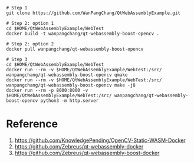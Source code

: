 ```shell
# Step 1
git clone https://github.com/WanPangChang/QtWebAssemblyExample.git

# Step 2: option 1
cd $HOME/QtWebAssemblyExample/WebTest
docker build -t wanpangchang/qt-webassembly-boost-opencv .

# Step 2: option 2
docker pull wanpangchang/qt-webassembly-boost-opencv

# Step 3
cd $HOME/QtWebAssemblyExample/WebTest
docker run --rm -v $HOME/QtWebAssemblyExample/WebTest:/src/ wanpangchang/qt-webassembly-boost-opencv qmake
docker run --rm -v $HOME/QtWebAssemblyExample/WebTest:/src/ wanpangchang/qt-webassembly-boost-opencv make -j8
docker run --rm -p 8000:8000 -v $HOME/QtWebAssemblyExample/WebTest:/src/ wanpangchang/qt-webassembly-boost-opencv python3 -m http.server
```

# Reference
1. https://github.com/KnowledgePending/OpenCV-Static-WASM-Docker
2. https://github.com/Zebreus/qt-webassembly-docker
3. https://github.com/Zebreus/qt-webassembly-boost-docker
